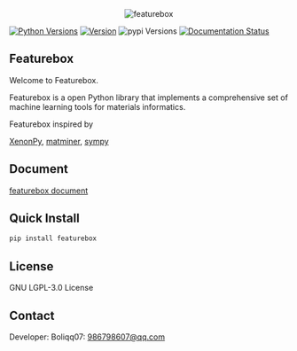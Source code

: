 <div align="center">
  <img alt="featurebox" src="https://github.com/boliqq07/featurebox/blob/master/img.jpg?raw=true">
</div>

[![Python Versions](https://img.shields.io/pypi/pyversions/featurebox.svg)](https://pypi.org/project/featurebox/)
[![Version](https://img.shields.io/github/tag/boliqq07/featurebox.svg)](https://github.com/boliqq07/releases/latest)
![pypi Versions](https://badge.fury.io/py/featurebox.svg)
[![Documentation Status](https://readthedocs.org/projects/featurebox/badge/?version=latest)](https://featurebox.readthedocs.io/en/latest/?badge=latest)

Featurebox
----------------------
Welcome to Featurebox.

Featurebox is a open Python library that implements a comprehensive set of machine learning tools for materials
informatics.

Featurebox inspired by

[XenonPy](https://github.com/yoshida-lab/XenonPy),
[matminer](https://hackingmaterials.github.io/matminer/ ),
[sympy](https://www.sympy.org/en/index.html)


Document
----------------------
[featurebox document](https://featurebox.readthedocs.io/en/latest/)

Quick Install
----------------------

```bash
pip install featurebox
```

License
----------------------
GNU LGPL-3.0 License

Contact
----------------------
Developer: Boliqq07: 986798607@qq.com




